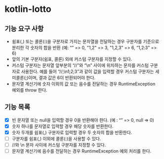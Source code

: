 # kotlin-lotto

## 기능 요구 사항
- 쉼표(,) 또는 콜론(:)을 구분자로 가지는 문자열을 전달하는 경우 구분자를 기준으로 분리한 각 숫자의 합을 반환 (예: “” => 0, "1,2" => 3, "1,2,3" => 6, “1,2:3” => 6)
- 앞의 기본 구분자(쉼표, 콜론) 외에 커스텀 구분자를 지정할 수 있다. 
- 커스텀 구분자는 문자열 앞부분의 “//”와 “\n” 사이에 위치하는 문자를 커스텀 구분자로 사용한다. 예를 들어 “//;\n1;2;3”과 같이 값을 입력할 경우 커스텀 구분자는 세미콜론(;)이며, 결과 값은 6이 반환되어야 한다.
- 문자열 계산기에 숫자 이외의 값 또는 음수를 전달하는 경우 RuntimeException 예외를 throw 한다.

## 기능 목록
- [X] 빈 문자열 또는 null을 입력할 경우 0을 반환해야 한다. (예 : “” => 0, null => 0)
- [X] 숫자 하나를 문자열로 입력할 경우 해당 숫자를 반환한다.
- [X] 숫자 두개를 쉼표(,) 구분자로 입력할 경우 두 숫자의 합을 반환한다.
- [ ] 구분자를 쉼표(,) 이외에 콜론(:)을 사용할 수 있다.
- [ ] //와 \\n 문자 사이에 커스텀 구분자를 지정할 수 있다.
- [ ] 문자열 계산기에 음수를 전달하는 경우 RuntimeException 예외 처리를 한다.
